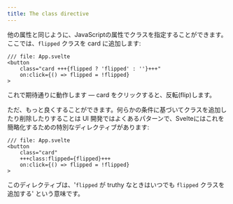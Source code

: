```yaml
---
title: The class directive
---
```


他の属性と同じように、JavaScriptの属性でクラスを指定することができます。ここでは、`flipped` クラスを card に追加します:

```svelte
/// file: App.svelte
<button
	class="card +++{flipped ? 'flipped' : ''}+++"
	on:click={() => flipped = !flipped}
>
```

これで期待通りに動作します — card をクリックすると、反転(flip)します。

ただ、もっと良くすることができます。何らかの条件に基づいてクラスを追加したり削除したりすることは UI 開発ではよくあるパターンで、Svelteにはこれを簡略化するための特別なディレクティブがあります:

```svelte
/// file: App.svelte
<button
	class="card"
	+++class:flipped={flipped}+++
	on:click={() => flipped = !flipped}
>
```

このディレクティブは、'`flipped` が truthy なときはいつでも `flipped` クラスを追加する' という意味です。

